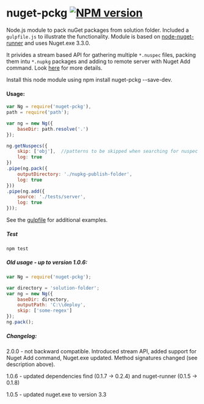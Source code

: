 ﻿# nuget-pckg [![NPM version](https://badge.fury.io/js/nuget-pckg.png)](http://badge.fury.io/js/nuget-pckg)
Node.js module to pack nuGet packages from solution folder. Included a `gulpfile.js` to illustrate the functionality. Module is based on [node-nuget-runner](https://github.com/mikeobrien/node-nuget-runner) and uses Nuget.exe 3.3.0.

It privides a stream based API for gathering multiple `*.nuspec` files, packing them intu `*.nupkg` packages and adding to remote server with Nuget Add command. Look [here](https://docs.nuget.org/consume/command-line-reference#add-command) for more details.

Install this node module using npm install nuget-pckg --save-dev.

#### Usage:
```javascript
var Ng = require('nuget-pckg'),
path = require('path');

var ng = new Ng({
    baseDir: path.resolve('.')
});

ng.getNuspecs({
    skip: ['obj'],  //patterns to be skipped when searching for nuspec in baseDir
    log: true
})
.pipe(ng.pack({
    outputDirectory: './nupkg-publish-folder',
    log: true
}))
.pipe(ng.add({
    source: './tests/server',
    log: true
}));

```
See the [gulpfile](https://github.com/mcsdodo/nuget-pack/blob/dev/gulpfile.js) for additional examples.

##### Test
```
npm test
```

##### Old usage - up to version 1.0.6:

```javascript
var Ng = require('nuget-pckg');

var directory = 'solution-folder';
var ng = new Ng({
    baseDir: directory,
    outputPath: 'C:\\deploy',
    skip: ['some-regex']
});
ng.pack();
```

##### Changelog:

2.0.0 - not backward compatible. Introduced stream API, added support for Nuget Add command, Nuget.exe updated. Method signatures changed (see description above).

1.0.6 - updated dependencies find (0.1.7 -> 0.2.4) and nuget-runner (0.1.5 -> 0.1.8)

1.0.5 - updated nuget.exe to version 3.3